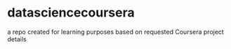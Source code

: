 # datasciencecoursera
a repo created for learning purposes based on requested Coursera project details
